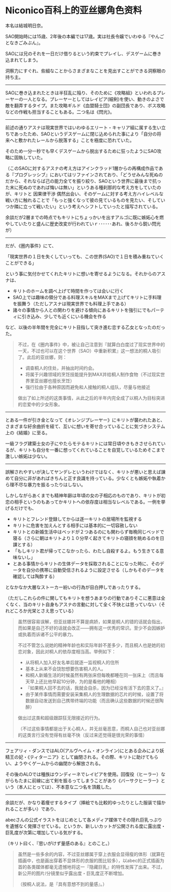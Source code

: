 # Niconico百科上的亚丝娜角色资料

本名は結城明日奈。
 
SAO開始時には15歳、2年後の本編では17歳。実は社長令嬢でいわゆる『やんごとなきごみぶん』。

SAOには兄のそれを一日だけ借りるという約束でプレイし、デスゲームに巻き込まれてしまう。

洞察力にすぐれ、些細なことからさまざまなことを見出すことができる洞察眼の持ち主。

***

SAOに巻き込まれたときは半狂乱に陥り、そのために《攻略組》といわれるプレーヤーの一人となる。プレーヤーとしてはレイピア(細剣)を使い、動きのよさで敵を翻弄するタイプ。また攻略ギルド《血盟騎士団》の副団長であり、ボス攻略などの作戦も担当することもある。二つ名は《閃光》。

***

前述の通りアスナは現実世界ではいわゆるエリート・キャリア組に属する生い立ちであったため、SAOというデスゲームに閉じ込められた事により「自分の将来へと敷かれたレールから脱落する」ことを極度に恐れていた。

そのため一分一秒でも早くデスゲームから脱出するために狂ったようにSAO攻略に固執していた。

（このSAOに対するアスナの考え方はアインクラッド1層からの再構成作品である『プログレッシブ』においてはリファインされており、「どうせみんな死ぬのだから、それならば己の能力全てを振り絞り、SAOという世界に最後まで抗った末に死ぬのであれば悔いは無い」というある種刹那的な考え方をしていたのが、キリトと 因果律干渉 偶然出会い、そのゲームに対する考え方ハイレベルな戦い方に触れることで「もっと強くなって彼の見ているものを見たい、そしていつか隣に立って戦いたい」という考えへシフトしていったと描写されている。

余談だが2層までの時点でもキリトにちょっかいを出すアルゴに既に嫉妬心を燃やしていたりと盛んに歴史改変が行われていｒ･･････あれ、後ろから鋭い閃光が）

***

だが、《圏内事件》にて、

「現実世界の１日を失くしていっても、この世界(SAO)で１日を積み重ねていくことができる」

という事に気付かせてくれたキリトに想いを寄せるようになる。それからのアスナは、

* キリトのホームを調べ上げて時間を作っては会いに行く
* SAO上では趣味の領分である料理スキルをMAXまで上げてキリトに手料理を振舞う（ただしアスナは現実世界でも料理上手である）
* 諸々の事情から人との関わりを避ける傾向にあるキリトを強引にでもパーティに引き込み、少しでも近くにいる機会を作る

など、以後の半年間を完全にキリト目指して突き進む恋する乙女となったのだった。

> 不过，在《圈内事件》中，被让自己注意到『就算白白度过了现实世界中的一天，不过也可以在这个世界（SAO）中重新积累』这一想法的桐人吸引了。此后的亚丝娜，则：
> 
> * 调查桐人的住处，并抽出时间约会。
> * 将属于兴趣领域的烹饪技能提升到MAX并给桐人制作食物（不过现实世界里亚丝娜也擅长烹饪）
> * 强行拉由于各种原因而避免和人接触的桐人组队，尽量与他接近
> 
> 做出了如上所述的这类事情，从此之后的半年内完全成了以桐人为目标突进的恋爱中的少女形象。

***

とある一件が引き金となって《オレンジプレーヤー》にキリトが襲われたあと、さまざまな紆余曲折を経て、互いに想いを寄せ合っていることに気づきシステム上の《結婚》に至る。

一級フラグ建築士女の子にやたらモテるキリトには常日頃やきもきさせられているが、キリトも自分を一番に想ってくれていることを自覚しているためそこまで激しい嫉妬は少ない。

***

誤解されやすいが決してヤンデレというわけではなく、キリトが悪いと思えば諌めて自分に非があればきちんと正す良識を持っている。少なくとも嫉妬や執着から理不尽な暴力を振るったりはしない。

しかしながらあくまでも精神年齢は年頃の女の子相応のものであり、キリトが初恋の相手というのもあってかキリトへの依存度は相当なレベルである。一例を挙げるだけでも、

* キリトとフレンド登録してからは逐一キリトの居場所を監視する
* キリトに危害を加えんとする相手には基本的に一切容赦しない
* キリトとの新婚生活中はベッドが２つあるのにも関わらず毎晩同じベッドで寝る（さらに朝はキリトより１０分早く起きてキリトの寝顔を眺めるのを日課とする）
* 「もしキリト君が帰ってこなかったら、わたし自殺するよ。もう生きてる意味ないし」
* とある事情からキリトの生体データを採取されることになった時に、そのデータを自分の携帯に自動受信されるように設定させる（しかもそのデータを確認しては陶酔する）

となかなか大層なストーカー紛いの行為が目白押しであったりする。

（ただしこれらの件に関してもキリトを想うあまりの行動でありそこに悪意は全くなく、当のキリト自身もアスナの言動に対して全く不快とは思っていない（それどころか光栄とさえ思っている）

> 虽然很容易误解，但亚丝娜并不算是病娇，如果是桐人的错的话就会指出，而如果是自己不好的话就会改正——拥有这一优秀的常识。至少不会因嫉妒或执着而诉诸不公平的暴力。
> 
> 不过不管怎么说她的精神年龄也和实际年龄不差多少，而且桐人也是她的初恋对象，因此对桐人的依存度相当高。举例如下：
> * 从将桐人加入好友名单后就逐一监视桐人的住所
> * 基本上从来不会饶恕想要伤害桐人的人。
> * 和桐人新婚生活的时候虽然有两张床但每晚都睡在同一张床上（而且每天早上还比他早起10分钟，为的是看他的睡相）
> * 『如果桐人回不去的话，我就会自杀，因为已经没有活下去的意义了。』
> * 由于某件事情而需要安装采集桐人的生理数据的芯片的时候，设置了将数据自动发送到自己携带终端的功能（而且确认这些数据的时候还很陶醉）
> 
> 做出过这类和超级跟踪狂无限接近的行为。
> 
> （不过这些事情都是出于关心桐人，并无丝毫恶意，而桐人自己也对亚丝娜的这类言行没有觉得有丝毫不快（反过来还觉得是很光荣的事情）

***

フェアリィ・ダンスではALO(アルヴヘイム・オンライン)にとある企みにより妖精王の妃・《ティターニア》として幽閉される。その際、キリトに助けてもらい、ようやくゲームからの幽閉から解放される。

その後のALOでは種族はウンディーネでレイピアを使用。回復役（ヒーラー）ながらもたまに前線に出て剣を振るってしまうことがあり《バーサクヒーラー》という（本人にとっては）、不本意な二つ名を頂戴した。

***

余談だが、かなり着痩せするタイプ（挿絵でも比較的ゆったりとした服装で描かれることが多い）であり、

abecさんの公式イラストをはじめとして各メディア媒体でその隠れ巨乳っぷりを遺憾なく発揮させている。というか、新しいカットが公開される度に露出度・巨乳度が次第に増加している気がする。

（キリト曰く、『思いがけず量感のある』とのこと。）  

> 虽然是一些多余的内容，不过亚丝娜属于穿上衣服会显得瘦的体形（就算在插画中，也是画出穿着不显体形的衣服的图比较多），以abec的正式插画为首的各类媒体都毫无遗憾地将这一『隐藏巨乳』的特性发挥了出来。不过，新公开的图片/分镜里似乎露出度・巨乳度正不断增加。
> 
> （按桐人说法，是『具有意想不到的量感』。）
